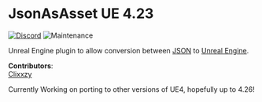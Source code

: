 # JsonAsAsset UE 4.23

[![Discord](https://img.shields.io/badge/Join%20Discord-Collector?color=7289DA&label=JsonAsAsset&logo=discord&logoColor=7289DA&style=for-the-badge)]([https://discord.gg/h9s6qpBnUT](https://discord.gg/TmDvbsDvpc))
![Maintenance](https://img.shields.io/maintenance/yes/2025?style=for-the-badge&logo=&color=lightgrey)

Unreal Engine plugin to allow conversion between [JSON](https://www.json.org/json-en.html) to [Unreal Engine](https://www.unrealengine.com/en-US).


**Contributors**:
<br> [Clixxzy](https://github.com/Clixxzydev)

 Currently Working on porting to other versions of UE4, hopefully up to 4.26!
